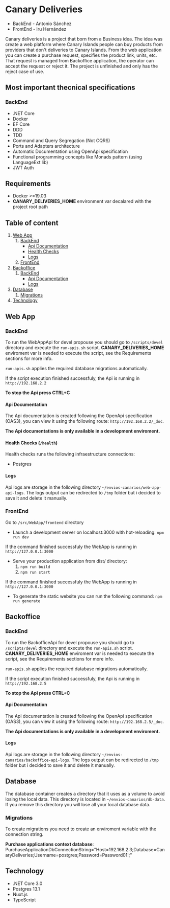# Canary Deliveries

* BackEnd - Antonio Sánchez
* FrontEnd - Iru Hernández

Canary deliveries is a project that born from a Business idea.
The idea was create a web platform where Canary Islands people can buy products from providers that don't deliveries to Canary Islands.
From the web application you can create a purchase request, specifies the product link, units, etc. That request is managed from Backoffice application, the operator can accept the request or reject it.
The project is unfinished and only has the reject case of use.

## Most important thecnical specifications

### BackEnd

* .NET Core
* Docker
* EF Core
* DDD
* TDD
* Command and Query Segregation (Not CQRS)
* Ports and Adapters architecture
* Automatic Documentation using OpenApi specification
* Functional programming concepts like Monads pattern (using LanguageExt lib)
* JWT Auth

## Requirements

- Docker >=19.03
- **CANARY_DELIVERIES_HOME** environment var decalared with the project root path

## Table of content

1. [Web App](#web-app)
   1. [BackEnd](#web-app-backend)
      * [Api Documentation](#web-app-backend-api-doc)
      * [Health Checks](#web-bapp-backend-health)
      * [Logs](#web-bapp-backend-logs)
   2. [FrontEnd](#web-bapp-frontend)   
2. [Backoffice](#backoffice)
   1. [BackEnd](#backoffice-backend)
       * [Api Documentation](#backoffice-backend-api-doc)
       * [Logs](#backoffice-backend-logs)
3. [Database](#database)
   1. [Migrations](#database-migrations)
4. [Technology](#technology)

## Web App

<a name="web-app-backend"></a>
### BackEnd

To run the WebAppApi for devel propouse you should go to `/scripts/devel` directory and execute the `run-apis.sh` script. **CANARY_DELIVERIES_HOME** enviroment var is needed to execute the script, see the Requirements sections for more info.

`run-apis.sh` applies the required database migrations automatically.

If the script execution finished successfuly, the Api is running in `http://192.168.2.2`

**To stop the Api press CTRL+C**

<a name="web-app-backend-api-doc"></a>
#### Api Documentation

The Api documentation is created following the OpenApi specification (OAS3), you can view it using the following route: `http://192.168.2.2/_doc`.

**The Api documentations is only available in a development enviroment.**

<a name="web-bapp-backend-health"></a>
#### Health Checks (`/health`)

Health checks runs the following infraestructure connections:
* Postgres

<a name="web-bapp-backend-logs"></a>
#### Logs

Api logs are storage in the following directory `~/envios-canarios/web-app-api-logs`.
The logs output can be redirected to `/tmp` folder but i decided to save it and delete it manually.

<a name="web-bapp-frontend"></a>
### FrontEnd

Go to `/src/WebApp/frontend` directory

- Launch a development server on localhost:3000 with hot-reloading:
`npm run dev`

If the command finished successfuly the WebApp is running in `http://127.0.0.1:3000`

- Serve your production application from dist/ directory:
    1. `npm run build`
    2. `npm run start`

If the command finished successfuly the WebApp is running in `http://127.0.0.1:3000`

- To generate the static website you can run the following command:
`npm run generate`

<a name="backoffice"></a>
## Backoffice

<a name="backoffice-backend"></a>
### BackEnd

To run the BackofficeApi for devel propouse you should go to `/scripts/devel` directory and execute the `run-apis.sh` script. **CANARY_DELIVERIES_HOME** enviroment var is needed to execute the script, see the Requirements sections for more info.

`run-apis.sh` applies the required database migrations automatically.

If the script execution finished successfuly, the Api is running in `http://192.168.2.5`

**To stop the Api press CTRL+C**

<a name="backoffice-backend-api-doc"></a>
#### Api Documentation

The Api documentation is created following the OpenApi specification (OAS3), you can view it using the following route: `http://192.168.2.5/_doc`.

**The Api documentations is only available in a development enviroment.**

<a name="backoffice-backend-logs"></a>
#### Logs

Api logs are storage in the following directory `~/envios-canarios/backoffice-api-logs`.
The logs output can be redirected to `/tmp` folder but i decided to save it and delete it manually.

<a name="database"></a>
## Database

The database container creates a directory that it uses as a volume to avoid losing the local data. This directory is located in `~/envios-canarios/db-data`.
If you remove this directory you will lose all your local database data.

<a name="database-migrations"></a>
### Migrations

To create migrations you need to create an enviroment variable with the connection string.

**Purchase applications context database**: PurchaseApplicationDbConnectionString="Host=192.168.2.3;Database=CanaryDeliveries;Username=postgres;Password=Password01!;"

<a name="technology"></a>
## Technology

* .NET Core 3.0
* Postgres 13.1
* Nuxt.js
* TypeScript
